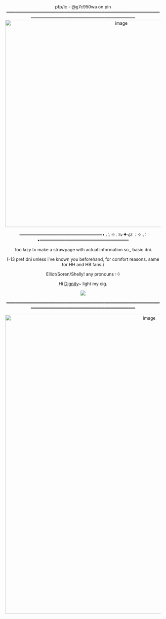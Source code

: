  <div align="center">
  pfp/ic - @g7c950wa on pin
════════════════════════════════════════════════════════════════════════════════════
 <div align="center">
   
<img width="736" height="669" alt="image" src="https://github.com/user-attachments/assets/ed6ed318-e19c-4d8e-8811-0f9081386707" />


═══════════════════════════• . ݁₊ ⊹ . ݁꒰ঌ·✦·໒꒱ ݁ . ⊹ ₊ ݁. •═════════════════════════════

Too lazy to make a strawpage with actual information so,, basic dni. 

 (-13 pref dni unless i've known you beforehand, for comfort reasons. same for HH and HB fans.)

 Elliot/Soren/Shelly! any pronouns :-)


 Hi [Dignity]( https://github.com/dummyinbed )~ light my cig.
 
![](https://komarev.com/ghpvc/?username=sspacedoutz&label=place_visits&color=yellow&style=flat)

════════════════════════════════════════════════════════════════════════════════════
 <div align="center">
  
<img width="917" height="965" alt="image" src="https://github.com/user-attachments/assets/2cbb370a-a132-4c12-9cda-d9bdac958c27" />




<!--
**sspacedoutz/sspacedoutz** is a ✨ _special_ ✨ repository because its `README.md` (this file) appears on your GitHub profile.

Here are some ideas to get you started:

- 🔭 I’m currently working on ...
- 🌱 I’m currently learning ...
- 👯 I’m looking to collaborate on ...
- 🤔 I’m looking for help with ...
- 💬 Ask me about ...
- 📫 How to reach me: ...
- 😄 Pronouns: ...
- ⚡ Fun fact: ...
-->
